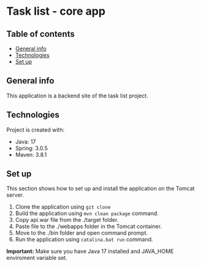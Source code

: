 # Task list - core app

## Table of contents
* [General info](#general-info)
* [Technologies](#technologies)
* [Set up](#set-up)

## General info
This application is a backend site of the task list project. 

## Technologies
Project is created with:
* Java: 17
* Spring: 3.0.5
* Maven: 3.8.1

## Set up
This section shows how to set up and install the application on the Tomcat server.
1. Clone the application using ```git clone``` 
2. Build the application using ```mvn clean package``` command.
3. Copy api.war file from the ./target folder.
4. Paste file to the ./webapps folder in the Tomcat container.
5. Move to the ./bin folder and open command prompt.
6. Run the application using ```catalina.bat run``` command.

**Important:** Make sure you have Java 17 installed and JAVA_HOME enviroment variable set.

